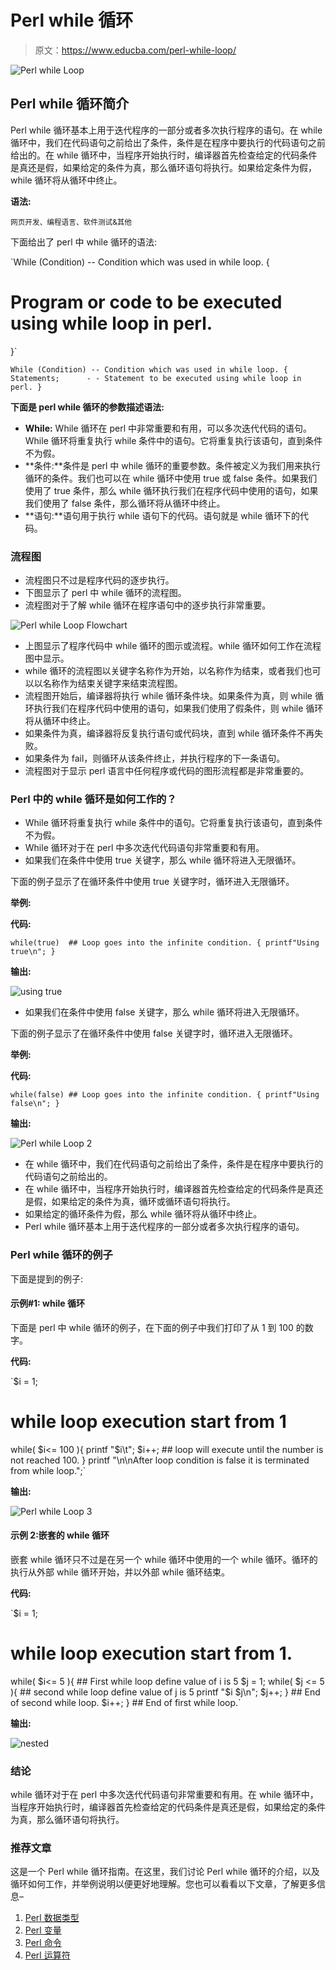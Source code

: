 # Perl while 循环

> 原文：<https://www.educba.com/perl-while-loop/>

![Perl while Loop](img/5d53837f62c6433533292bc5a8d3e5a6.png)



## Perl while 循环简介

Perl while 循环基本上用于迭代程序的一部分或者多次执行程序的语句。在 while 循环中，我们在代码语句之前给出了条件，条件是在程序中要执行的代码语句之前给出的。在 while 循环中，当程序开始执行时，编译器首先检查给定的代码条件是真还是假，如果给定的条件为真，那么循环语句将执行。如果给定条件为假，while 循环将从循环中终止。

**语法:**

<small>网页开发、编程语言、软件测试&其他</small>

下面给出了 perl 中 while 循环的语法:

`While (Condition) -- Condition which was used in while loop.
{
# Program or code to be executed using while loop in perl.
}`

`While (Condition) -- Condition which was used in while loop.
{
Statements;      - - Statement to be executed using while loop in perl.
}`

**下面是 perl while 循环的参数描述语法:**

*   **While:** While 循环在 perl 中非常重要和有用，可以多次迭代代码的语句。While 循环将重复执行 while 条件中的语句。它将重复执行该语句，直到条件不为假。
*   **条件:**条件是 perl 中 while 循环的重要参数。条件被定义为我们用来执行循环的条件。我们也可以在 while 循环中使用 true 或 false 条件。如果我们使用了 true 条件，那么 while 循环执行我们在程序代码中使用的语句，如果我们使用了 false 条件，那么循环将从循环中终止。
*   **语句:**语句用于执行 while 语句下的代码。语句就是 while 循环下的代码。

### 流程图

*   流程图只不过是程序代码的逐步执行。
*   下图显示了 perl 中 while 循环的流程图。
*   流程图对于了解 while 循环在程序语句中的逐步执行非常重要。

![Perl while Loop Flowchart](img/d9ace0189b24cb2b8d02a3278713711b.png)



*   上图显示了程序代码中 while 循环的图示或流程。while 循环如何工作在流程图中显示。
*   while 循环的流程图以关键字名称作为开始，以名称作为结束，或者我们也可以以名称作为结束关键字来结束流程图。
*   流程图开始后，编译器将执行 while 循环条件块。如果条件为真，则 while 循环执行我们在程序代码中使用的语句，如果我们使用了假条件，则 while 循环将从循环中终止。
*   如果条件为真，编译器将反复执行语句或代码块，直到 while 循环条件不再失败。
*   如果条件为 fail，则循环从该条件终止，并执行程序的下一条语句。
*   流程图对于显示 perl 语言中任何程序或代码的图形流程都是非常重要的。

### Perl 中的 while 循环是如何工作的？

*   While 循环将重复执行 while 条件中的语句。它将重复执行该语句，直到条件不为假。
*   While 循环对于在 perl 中多次迭代代码语句非常重要和有用。
*   如果我们在条件中使用 true 关键字，那么 while 循环将进入无限循环。

下面的例子显示了在循环条件中使用 true 关键字时，循环进入无限循环。

**举例:**

**代码:**

`while(true)  ## Loop goes into the infinite condition.
{
printf"Using true\n";
}`

**输出:**

![using true](img/92a77e1f96c579f8dbb4ef98194c08df.png)



*   如果我们在条件中使用 false 关键字，那么 while 循环将进入无限循环。

下面的例子显示了在循环条件中使用 false 关键字时，循环进入无限循环。

**举例:**

**代码:**

`while(false) ## Loop goes into the infinite condition.
{
printf"Using false\n";
}`

**输出:**

![Perl while Loop 2](img/e7431de74df72de22f438eca72237e64.png)



*   在 while 循环中，我们在代码语句之前给出了条件，条件是在程序中要执行的代码语句之前给出的。
*   在 while 循环中，当程序开始执行时，编译器首先检查给定的代码条件是真还是假，如果给定的条件为真，循环或循环语句将执行。
*   如果给定的循环条件为假，那么 while 循环将从循环中终止。
*   Perl while 循环基本上用于迭代程序的一部分或者多次执行程序的语句。

### Perl while 循环的例子

下面是提到的例子:

#### 示例#1: while 循环

下面是 perl 中 while 循环的例子，在下面的例子中我们打印了从 1 到 100 的数字。

**代码:**

`$i = 1;
# while loop execution start from 1
while( $i<= 100 ){
printf "$i\t";
$i++; ## loop will execute until the number is not reached 100.
}
printf "\n\nAfter loop condition is false it is terminated from while loop.";`

**输出:**

![Perl while Loop 3](img/8b23d7021e28a34c588439aa7857d189.png)



#### 示例 2:嵌套的 while 循环

嵌套 while 循环只不过是在另一个 while 循环中使用的一个 while 循环。循环的执行从外部 while 循环开始，并以外部 while 循环结束。

**代码:**

`$i = 1;
# while loop execution start from 1.
while( $i<= 5 ){ ## First while loop define value of i is 5
$j = 1;
while( $j <= 5 ){ ## second while loop define value of j is 5
printf "$i $j\n";
$j++;
} ## End of second while loop.
$i++;
} ## End of first while loop.`

**输出:**

![nested](img/be3af2205b04506f730cf5f5ab816ec1.png)



### 结论

while 循环对于在 perl 中多次迭代代码语句非常重要和有用。在 while 循环中，当程序开始执行时，编译器首先检查给定的代码条件是真还是假，如果给定的条件为真，那么循环语句将执行。

### 推荐文章

这是一个 Perl while 循环指南。在这里，我们讨论 Perl while 循环的介绍，以及循环如何工作，并举例说明以便更好地理解。您也可以看看以下文章，了解更多信息–

1.  [Perl 数据类型](https://www.educba.com/perl-data-types/)
2.  [Perl 变量](https://www.educba.com/perl-variables/)
3.  [Perl 命令](https://www.educba.com/perl-commands/)
4.  [Perl 运算符](https://www.educba.com/perl-operators/)





